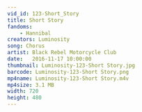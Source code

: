 ```yaml
---
vid_id: 123-Short_Story
title: Short Story
fandoms:
    - Hannibal
creators: Luminosity
song: Chorus
artist: Black Rebel Motorcycle Club
date:   2016-11-17 10:00:00
thumbnail: Luminosity-123-Short Story.jpg
barcode: Luminosity-123-Short Story.png
mp4name: Luminosity-123-Short Story.m4v
mp4size: 3.1 MB
width: 720
height: 480
---
```



  